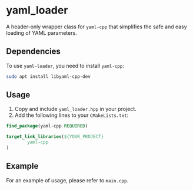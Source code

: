# yaml_loader

A header-only wrapper class for `yaml-cpp` that simplifies the safe and easy loading of YAML parameters.

## Dependencies

To use `yaml-loader`, you need to install `yaml-cpp`:

```bash
sudo apt install libyaml-cpp-dev
```

## Usage

1. Copy and include `yaml_loader.hpp` in your project.
2. Add the following lines to your `CMakeLists.txt`:

```cmake
find_package(yaml-cpp REQUIRED)

target_link_libraries(${YOUR_PROJECT}
        yaml-cpp
)
```

## Example

For an example of usage, please refer to `main.cpp`.
